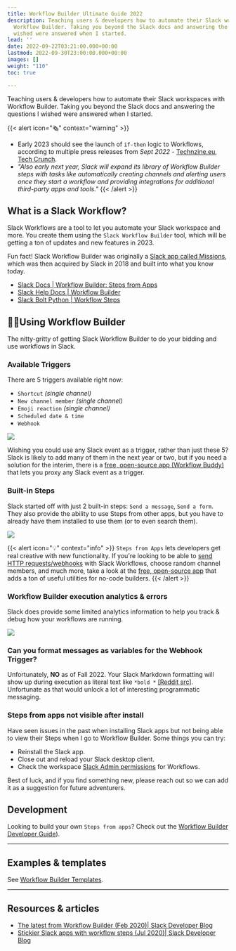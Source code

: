 ```yaml
---
title: Workflow Builder Ultimate Guide 2022
description: Teaching users & developers how to automate their Slack workspaces with
  Workflow Builder. Taking you beyond the Slack docs and answering the questions I
  wished were answered when I started.
lead: ''
date: 2022-09-22T03:21:00.000+00:00
lastmod: 2022-09-30T23:00:00.000+00:00
images: []
weight: "110"
toc: true

---
```

Teaching users & developers how to automate their Slack workspaces with Workflow Builder. Taking you beyond the Slack docs and answering the questions I wished were answered when I started.

{{< alert icon="🗞️" context="warning" >}}

* Early 2023 should see the launch of `if-then` logic to Workflows, according to multiple press releases from _Sept 2022_ - [Technzine.eu](https://www.techzine.eu/news/devops/87761/slack-expands-workflow-builder-with-if-then-statements/), [Tech Crunch](https://techcrunch.com/2022/09/01/slack-gains-new-automation-features-including-conditional-logic-for-workflows/).
* _"Also early next year, Slack will expand its library of Workflow Builder steps with tasks like automatically creating channels and alerting users once they start a workflow and providing integrations for additional third-party apps and tools."_
  {{< /alert >}}

## What is a Slack Workflow?

Slack Workflows are a tool to let you automate your Slack workspace and more. You create them using the `Slack Workflow Builder` tool, which will be getting a ton of updates and new features in 2023.

Fun fact! Slack Workflow Builder was originally a [Slack app called Missions](https://www.robotsandpencils.com/work/high-tech/missions/), which was then acquired by Slack in 2018 and built into what you know today.

* [Slack Docs | Workflow Builder: Steps from Apps](https://api.slack.com/workflows/steps)
* [Slack Help Docs | Workflow Builder](https://slack.com/help/articles/360035692513-Guide-to-Workflow-Builder)
* [Slack Bolt Python | Workflow Steps](https://slack.dev/bolt-python/concepts#steps)

## 🏃‍♀️Using Workflow Builder

The nitty-gritty of getting Slack Workflow Builder to do your bidding and use workflows in Slack.

### Available Triggers

There are 5 triggers available right now:

* `Shortcut` _(single channel)_
* `New channel member` _(single channel)_
* `Emoji reaction` _(single channel)_
* `Scheduled date & time`
* `Webhook`

![](/images/workflows-built-in-triggers.png)

Wishing you could use any Slack event as a trigger, rather than just these 5? Slack is likely to add many of them in the next year or two, but if you need a solution for the interim, there is a [free, open-source app (Workflow Buddy)](https://github.com/happybara-io/WorkflowBuddy#-available-triggers) that lets you proxy any Slack event as a trigger.


### Built-in Steps

Slack started off with just 2 built-in steps: `Send a message`, `Send a form`.  They also provide the ability to use Steps from other apps, but you have to already have them installed to use them (or to even search them).

![](/images/workflows-built-in-actions.png)

{{< alert icon="💡" context="info" >}}
`Steps from Apps` lets developers get real creative with new functionality. If you're looking to be able to [send HTTP requests/webhooks](/docs/slack/slack-workflow-builder-http-request-tool/) with Slack Workflows, choose random channel members, and much more, take a look at the [free, open-source app](https://github.com/happybara-io/WorkflowBuddy) that adds a ton of useful utilities for no-code builders.
{{< /alert >}}

### Workflow Builder execution analytics & errors

Slack does provide some limited analytics information to help you track & debug how your workflows are running.

![](/images/workflow-analytics.png)

### Can you format messages as variables for the Webhook Trigger?

Unfortunately, **NO** as of Fall 2022. Your Slack Markdown formatting will show up during execution as literal text like `*bold *` [\[Reddit src\]](https://www.reddit.com/r/Slack/comments/lje1ps/possible_to_format_message_in_webhook_variable_as/).  Unfortunate as that would unlock a lot of interesting programmatic messaging.

### Steps from apps not visible after install

Have seen issues in the past when installing Slack apps but not being able to view their Steps when I go to Workflow Builder. Some things you can try:

* Reinstall the Slack app.
* Close out and reload your Slack desktop client.
* Check the workspace [Slack Admin permissions](https://slack.com/help/articles/360035822734-Manage-Workflow-Builder-access-and-permissions) for Workflows.

Best of luck, and if you find something new, please reach out so we can add it as a suggestion for future adventurers.

## Development

Looking to build your own `Steps from apps`? Check out the [Workflow Builder Developer Guide](/docs/slack/workflow-builder-developer-guide/)).

***

## Examples & templates

See [Workflow Builder Templates](/docs/slack/workflow-builder-templates/).

***

## Resources & articles

* [The latest from Workflow Builder (Feb 2020)| Slack Developer Blog](https://medium.com/slack-developer-blog/the-latest-from-workflow-builder-8e0278ddc569)
* [Stickier Slack apps with workflow steps (Jul 2020)| Slack Developer Blog](https://medium.com/slack-developer-blog/stickier-slack-apps-with-workflow-steps-68f24ce48311)